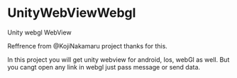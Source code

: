 # UnityWebViewWebgl
Unity webgl WebView

Reffrence from @KojiNakamaru project thanks for this.

In this project you will get unity webview for android, Ios, webGl as well.
But you cangt open any link in webgl just pass message or send data.

